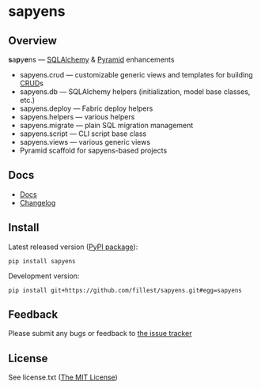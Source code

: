 # sapyens


## Overview
**s**a**p**y**e**ns — [SQLAlchemy](http://www.sqlalchemy.org/) & [Pyramid](http://www.pylonsproject.org/) enhancements

* sapyens.crud — customizable generic views and templates for building [CRUD](http://en.wikipedia.org/wiki/Create,_read,_update_and_delete)s
* sapyens.db — SQLAlchemy helpers (initialization, model base classes, etc.)
* sapyens.deploy — Fabric deploy helpers
* sapyens.helpers — various helpers
* sapyens.migrate — plain SQL migration management
* sapyens.script — CLI script base class
* sapyens.views — various generic views
* Pyramid scaffold for sapyens-based projects


## Docs
* [Docs](https://github.com/fillest/sapyens/wiki/Docs)
* [Changelog](https://github.com/fillest/sapyens/blob/master/changelog.md)


## Install
Latest released version ([PyPI package](http://pypi.python.org/pypi/sapyens)):

    pip install sapyens

Development version:

    pip install git+https://github.com/fillest/sapyens.git#egg=sapyens


## Feedback
Please submit any bugs or feedback to [the issue tracker](https://github.com/fillest/sapyens/issues)


## License
See license.txt ([The MIT License](http://www.opensource.org/licenses/mit-license.php))
